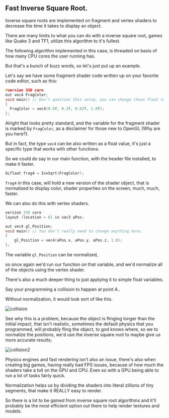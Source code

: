 ## Fast Inverse Square Root.

Inverse square roots are implemented on fragment and vertex shaders to decrease the time it takes to display an object.

There are many limits to what you can do with a inverse square root, games like Quake 3 and TF1, utilize this algorithm to it's fullest.



The following algorithm implemented in this case, is threaded on basis of how many CPU cores the user running has.

But that's a bunch of buzz words, so let's just put up an example.

Let's say we have some fragment shader code written up on your favorite code editor, such as this:

```c++
#version 330 core
out vec4 FragColor;
void main() // Don't question this setup, you can change these float values to make shaders for the object rendered.
{
  FragColor = vec4(0.8f, 0.3f, 0.02f, 1.0f);
};
```

Alright that looks pretty standard, and the variable for the fragment shader is marked by `FragColor`, as a disclaimer for those new to OpenGL (Why are you here?).

But in fact, the type `vec4` can be also written as a float value, it's just a specific type that works with other functions.

So we could do say in our main function, with the header file installed, to make it faster.

```c++
GLfloat frag4 = InvSqrt(FragColor);
```

`frag4` in this case, will hold a new version of the shader object, that is normalized to display color, shader properties on the screen, much, much, faster.

We can also do this with vertex shaders.

```c++
version 330 core
layout (location = 0) in vec3 aPos;

out vec4 gl_Position;
void main() // You don't really need to change anything here.
{
    gl_Position = vec4(aPos.x, aPos.y, aPos.z, 1.0);
}; 
```



The variable `gl_Position` can be normalized,

so once again we'd run our function on that variable, and we'd normalize all of the objects using the vertex shader.



There's also a much deeper thing to just applying it to simple float variables.

Say your programming a collision to happen at point A..

Without normalization, it would look sort of like this.

![collision](https://i.ibb.co/mJDfRV6/collision.png)

See why this is a problem, because the object is flinging longer than the initial impact, that isn't realistic, sometimes the default physics that you programmed, will probably fling the object, to god knows where, so we to normalize the positions, we'd use the inverse square root to maybe give us more accurate results;

![collision2](https://i.ibb.co/n3Gdx7T/collision2.png)

Physics engines and fast rendering isn't also an issue, there's also when creating big games, having really bad FPS issues, because of how much the shaders take a toll on the GPU and CPU. Even so with a GPU being able to run a lot of tasks fairly quick.

Normalization helps us by dividing the shaders into literal zillions of tiny segments, that make it REALLY easy to render.



So there is a lot to be gained from inverse square root algorithms and it'll probably be the most efficient option out there to help render textures and models.
